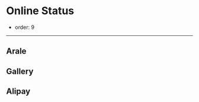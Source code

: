 # Online Status

- order: 9

--------------

## Arale

<div id="status-arale"></div>


## Gallery

<div id="status-gallery"></div>


## Alipay

<div id="status-alipay"></div>


<script>
seajs.config({
    alias: {
        'jquery': 'jquery/1.7.2/jquery',
        'status-arale': 'http://aralejs.alipay.im/status-arale.js',
        'status-gallery': 'http://aralejs.alipay.im/status-gallery.js',
        'status-alipay': 'http://aralejs.alipay.im/status-alipay.js'
    }
});
seajs.use(['jquery', 'status-arale', 'status-gallery', 'status-alipay'],
function($, arale, gallery, alipay) {
console.log(arale);
});
</script>
